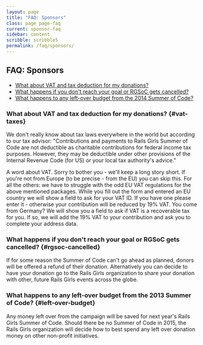 ```yaml
---
layout: page
title: "FAQ: Sponsors"
class: page page-faq
current: sponsor-faq
sidebar: content
scribble: scribble5
permalink: /faq/sponsors/
---
```


## FAQ: Sponsors

* [What about VAT and tax deduction for my donations?](#vat-taxes)
* [What happens if you don't reach your goal or RGSoC gets cancelled?](#rgsoc-cancelled)
* [What happens to any left-over budget from the 2014 Summer of Code?](#left-over-budget)

### What about VAT and tax deduction for my donations? {#vat-taxes}

We don't really know about tax laws everywhere in the world but according to
our tax advisor: "Contributions and payments to Rails Girls Summer of Code are
not deductible as charitable contributions for federal income tax purposes.
However, they may be deductible under other provisions of the Internal Revenue
Code (for US) or your local tax authority's advice."

A word about VAT. Sorry to bother you - we'll keep a long story short. If
you're not from Europe (to be precise - from the EU) you can skip this. For all
the others: we have to struggle with the odd EU VAT regulations for the above
mentioned packages. While you fill out the form and entered an EU country we
will show a field to ask for your VAT ID. If you have one please enter it -
otherwise your contribution will be reduced by 19% VAT. You come from Germany?
We will show you a field to ask if VAT is a recoverable tax for you. If so, we
will add the 19% VAT to your contribution and ask you to complete your address
data.

<!--
### Question answered here? {#unknown}

Summer of Code will offer a reduced amount of spots to students. We currently
account for raising 5000 USD per student. E.g. if we raise 30,000 USD we will
have enough budget to fund 6 students.
-->

### What happens if you don't reach your goal or RGSoC gets cancelled? {#rgsoc-cancelled}

If for some reason the Summer of Code can't go ahead as planned, donors will be
offered a refund of their donation. Alternatively you can decide to have your
donation go to the Rails Girls organization to share your donation with other,
future Rails Girls events across the globe.

### What happens to any left-over budget from the 2013 Summer of Code? {#left-over-budget}

Any money left over from the campaign will be saved for next year's Rails Girls
Summer of Code. Should there be no Summer of Code in 2015, the Rails Girls
organization will decide how to best spend any left over donation money on
other non-profit initiatives.





